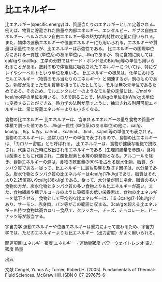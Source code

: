 # 比エネルギー

比エネルギー(specific energy)は、質量当たりのエネルギーとして定義される。例えば、物質に貯蔵された熱量や内部エネルギー、エンタルピー、ギブス自由エネルギー、ヘルムホルツ自由エネルギー等の熱力学的特性の定量に用いられる。また、物体の運動エネルギーや位置エネルギーにも用いられる。エネルギーや質量は示量性であるが、比エネルギーは示強性である。
比エネルギーの国際単位系における一貫性 (単位系)のある単位は、J/kgであるが、特に食物に関してはcal/kgやkcal/kg、工学の分野ではヤード・ポンド法のBtu/kg等の単位も用いられることがある。放射の形で体組織に吸収されたエネルギーについては、特にグレイやシーベルトという単位を用いる。
比エネルギーの概念は、化学におけるモルエネルギー（物質のモル当たりのエネルギー）と関連するが、別のものである。物質が決まったモル質量を持っていたとしても、モルは無次元単位であるためである。そのため、モルエンタルピーのようなモル量の定量には、J/molやkcal/mol等の単位を用いる。
3.6で割ることで、MJ/kgの単位をkWh/kgの単位に変換することができる。熱力学の法則が示すように、抽出される利用可能エネルギーは、常に貯蔵エネルギーよりも小さくなる。

食物の比エネルギー
比エネルギーは、含まれるエネルギーの量を食物の質量や体積で割った値であり、J/kg(一貫性 (単位系)のある単位)の他に、cal/g、kcal/g、J/g、kJ/g、cal/mL、kcal/mL、J/mL、kJ/mL等の単位でも表される。食物のエネルギーは、通常カロリーの単位で表されるので、食物の比エネルギーは、「カロリー密度」とも呼ばれる。
比エネルギーは、食物が健康な組織で摂取され、代謝された時に放出されるエネルギーである（生理的熱量を参照）。食物は酸素とともに代謝され、二酸化炭素と水等の廃棄物となる。アルコールを除き、食物エネルギーの源は、食物の乾重量の90%を占める炭水化物、脂質、タンパク質である。従って、比エネルギーに最も影響を及ぼす因子は、水分量である。炭水化物とタンパク質の比エネルギーは4cal/g(17kJ/g)であり、脂質はそれより2.25倍高い9cal/g(38kJ/g)である。従って、水分量が同じ場合、脂質の多い食物の方が、炭水化物とタンパク質の多い食物よりも比エネルギーが高い。また、食物繊維や糖アルコールのように吸収率の低い栄養素は、食物の比エネルギーを低下させる。食物として平均的な比エネルギーは、1.6-3cal/g(7-13kJ/g)であり、サーモン、赤身肉、パン等がこの範囲に収まる。3cal/gを超える比エネルギーを持つ食物は高カロリー食品で、クラッカー、チーズ、チョコレート、ピーナッツ等が該当する。

宇宙力学
運動エネルギーや位置エネルギーは重力によって変わるため、宇宙力学では、ただのエネルギーよりも比エネルギー（出力密度）がよく用いられる。

関連項目
エネルギー密度
エネルギー・運動量密度
パワーウェイトレシオ
電力密度
熱量

出典

文献
Cengel, Yunus A.; Turner, Robert H. (2005). Fundamentals of Thermal-Fluid Sciences. McGraw Hill. ISBN 0-07-297675-6